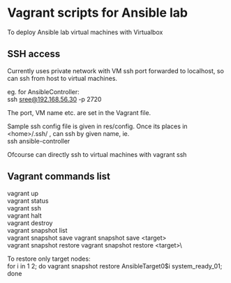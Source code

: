 # Vagrant scripts for Ansible lab
To deploy Ansible lab virtual machines with Virtualbox

## SSH access
Currently uses private network with VM ssh port forwarded to localhost, so can ssh from host to virtual machines.

eg. for AnsibleController:\
ssh sree@192.168.56.30 -p 2720

The port, VM name etc. are set in the Vagrant file.

Sample ssh config file is given in res/config. Once its places in \<home\>/.ssh/ , can ssh by given name, ie.\
ssh ansible-controller

Ofcourse can directly ssh to virtual machines with
vagrant ssh <target>

## Vagrant commands list
vagrant up\
vagrant status\
vagrant ssh <target>\
vagrant halt\
vagrant destroy\
vagrant snapshot list\
vagrant snapshot save 
vagrant snapshot save \<target\>\
vagrant snapshot restore 
vagrant snapshot restore \<target\>\

To restore only target nodes:\
for i in 1 2; do vagrant snapshot restore AnsibleTarget0$i system_ready_01; done
